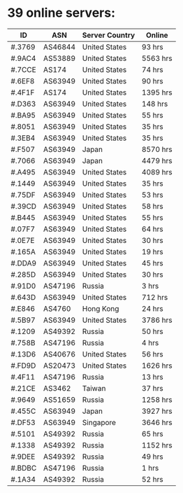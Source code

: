 # 39 online servers:

| ID | ASN | Server Country | Online |
| ------ | ------ | ------ | ------ |
| #.3769 | AS46844 | United States | 93 hrs |
| #.9AC4 | AS53889 | United States | 5563 hrs |
| #.7CCE | AS174 | United States | 74 hrs |
| #.6EF8 | AS63949 | United States | 90 hrs |
| #.4F1F | AS174 | United States | 1395 hrs |
| #.D363 | AS63949 | United States | 148 hrs |
| #.BA95 | AS63949 | United States | 55 hrs |
| #.8051 | AS63949 | United States | 35 hrs |
| #.3EB4 | AS63949 | United States | 35 hrs |
| #.F507 | AS63949 | Japan | 8570 hrs |
| #.7066 | AS63949 | Japan | 4479 hrs |
| #.A495 | AS63949 | United States | 4089 hrs |
| #.1449 | AS63949 | United States | 35 hrs |
| #.75DF | AS63949 | United States | 53 hrs |
| #.39CD | AS63949 | United States | 58 hrs |
| #.B445 | AS63949 | United States | 55 hrs |
| #.07F7 | AS63949 | United States | 64 hrs |
| #.0E7E | AS63949 | United States | 30 hrs |
| #.165A | AS63949 | United States | 19 hrs |
| #.DDA9 | AS63949 | United States | 45 hrs |
| #.285D | AS63949 | United States | 30 hrs |
| #.91D0 | AS47196 | Russia | 3 hrs |
| #.643D | AS63949 | United States | 712 hrs |
| #.E846 | AS4760 | Hong Kong | 24 hrs |
| #.5B97 | AS63949 | United States | 3786 hrs |
| #.1209 | AS49392 | Russia | 50 hrs |
| #.758B | AS47196 | Russia | 4 hrs |
| #.13D6 | AS40676 | United States | 56 hrs |
| #.FD9D | AS20473 | United States | 1626 hrs |
| #.4F11 | AS47196 | Russia | 13 hrs |
| #.21CE | AS3462 | Taiwan | 37 hrs |
| #.9649 | AS51659 | Russia | 1258 hrs |
| #.455C | AS63949 | Japan | 3927 hrs |
| #.DF53 | AS63949 | Singapore | 3646 hrs |
| #.5101 | AS49392 | Russia | 65 hrs |
| #.1338 | AS49392 | Russia | 1152 hrs |
| #.9DEE | AS49392 | Russia | 49 hrs |
| #.BDBC | AS47196 | Russia | 1 hrs |
| #.1A34 | AS49392 | Russia | 52 hrs |

